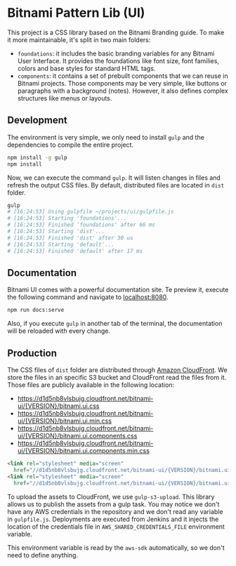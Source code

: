 # Bitnami Pattern Lib (UI)

This project is a CSS library based on the Bitnami Branding guide. To make it more maintainable, it's split in two main folders:

* `foundations`: it includes the basic branding variables for any Bitnami User Interface. It provides the foundations like font size, font families, colors and base styles for standard HTML tags.
* `components`: it contains a set of prebuilt components that we can reuse in Bitnami projects. Those components may be very simple, like buttons or paragraphs with a background (notes). However, it also defines complex structures like menus or layouts.

## Development

The environment is very simple, we only need to install `gulp` and the dependencies to compile the entire project.

```sh
npm install -g gulp
npm install
```

Now, we can execute the command `gulp`. It will listen changes in files and refresh the output CSS files. By default, distributed files are located in `dist` folder.

```sh
gulp
# [16:24:53] Using gulpfile ~/projects/ui/gulpfile.js
# [16:24:53] Starting 'foundations'...
# [16:24:53] Finished 'foundations' after 66 ms
# [16:24:53] Starting 'dist'...
# [16:24:53] Finished 'dist' after 30 us
# [16:24:53] Starting 'default'...
# [16:24:53] Finished 'default' after 17 ms
```

## Documentation

Bitnami UI comes with a powerful documentation site. Te preview it, execute the
following command and navigate to [localhost:8080](http://localhost:8080).

```sh
npm run docs:serve
```

Also, if you execute `gulp` in another tab of the terminal, the documentation will be reloaded with every change.

## Production

The CSS files of `dist` folder are distributed through
[Amazon CloudFront](https://aws.amazon.com/cloudfront/). We store the files in an specific S3
bucket and CloudFront read the files from it. Those files are publicly available in the
following location:

* https://d1d5nb8vlsbujg.cloudfront.net/bitnami-ui/{VERSION}/bitnami.ui.css
* https://d1d5nb8vlsbujg.cloudfront.net/bitnami-ui/{VERSION}/bitnami.ui.min.css
* https://d1d5nb8vlsbujg.cloudfront.net/bitnami-ui/{VERSION}/bitnami.ui.components.css
* https://d1d5nb8vlsbujg.cloudfront.net/bitnami-ui/{VERSION}/bitnami.ui.components.min.css

```html
<link rel="stylesheet" media="screen"
  href="//d1d5nb8vlsbujg.cloudfront.net/bitnami-ui/{VERSION}/bitnami.ui.min.css">
<link rel="stylesheet" media="screen"
  href="//d1d5nb8vlsbujg.cloudfront.net/bitnami-ui/{VERSION}/bitnami.ui.components.min.css">
```

To upload the assets to CloudFront, we use `gulp-s3-upload`. This library allows us to publish the assets from a gulp task. You may notice we don't have any AWS credentials in the repository and we don't read any variable in `gulpfile.js`. Deployments are executed from Jenkins and it injects the location of the credentials file in `AWS_SHARED_CREDENTIALS_FILE` environment variable.

This environment variable is read by the `aws-sdk` automatically, so we don't need to define
anything.
